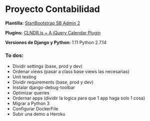 # Proyecto Contabilidad


**Plantilla:**
[StartBootstrap SB Admin 2](https://startbootstrap.com/template-overviews/sb-admin-2/)


**Plugins:**
[CLNDR.js ~ A jQuery Calendar Plugin](http://kylestetz.github.io/CLNDR/)


**Versiones de Django y Python:**
1.11
Python 2.7.14


### To dos:

- Dividir settings (base, prod y dev)
- Ordenar views (pasar a class base views las necesarias)
- Unit testing
- Dividir requirements (base, prod y dev)
- Instalar django-debug-toolbar
- Optimizar queries
- Ordernar apps (dividir la logica para que 1 app haga solo 1 cosa)
- Migrar a Python 3
- Configurar DockerFile
- Subir una demo a Heroku
